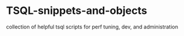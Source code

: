 # TSQL-snippets-and-objects
 collection of helpful tsql scripts for perf tuning, dev, and administration
